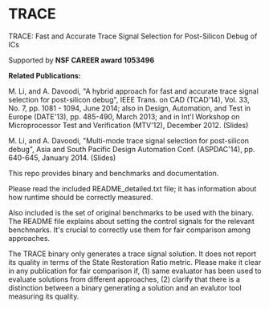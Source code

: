 # TRACE
TRACE: Fast and Accurate Trace Signal Selection for Post-Silicon Debug of ICs

Supported by **NSF CAREER award 1053496**

**Related Publications:** 

M. Li, and A. Davoodi, "A hybrid approach for fast and accurate trace signal selection for post-silicon debug", IEEE Trans. on CAD (TCAD'14), Vol. 33, No. 7, pp. 1081 - 1094, June 2014; also in Design, Automation, and Test in Europe (DATE'13), pp. 485-490, March 2013; and in Int'l Workshop on Microprocessor Test and Verification (MTV'12), December 2012. (Slides)

M. Li, and A. Davoodi, "Multi-mode trace signal selection for post-silicon debug", Asia and South Pacific Design Automation Conf. (ASPDAC'14), pp. 640-645, January 2014. (Slides)

This repo provides binary and benchmarks and documentation.

Please read the included README_detailed.txt file; it has information about how runtime should be correctly measured.

Also included is the set of original benchmarks to be used with the binary. The README file explains about setting the control signals for the relevant benchmarks. It's crucial to correctly use them for fair comparison among approaches.

The TRACE binary only generates a trace signal solution. It does not report its quality in terms of the State Restoration Ratio metric. Please make it clear in any publication for fair comparison if, (1) same evaluator has been used to evaluate solutions from different approaches, (2) clarify that there is a distinction between a binary generating a solution and an evalutor tool measuring its quality.
